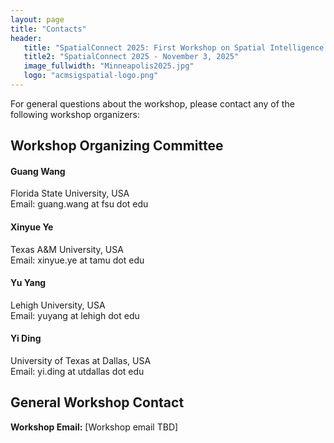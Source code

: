 ```yaml
---
layout: page
title: "Contacts"
header:
   title: "SpatialConnect 2025: First Workshop on Spatial Intelligence for Smart and Connected Communities"
   title2: "SpatialConnect 2025 - November 3, 2025"
   image_fullwidth: "Minneapolis2025.jpg"
   logo: "acmsigspatial-logo.png"
---
```


For general questions about the workshop, please contact any of the following workshop organizers:

## Workshop Organizing Committee

#### Guang Wang
Florida State University, USA  
Email: guang.wang at fsu dot edu  

#### Xinyue Ye
Texas A&M University, USA  
Email: xinyue.ye at tamu dot edu  

#### Yu Yang
Lehigh University, USA  
Email: yuyang at lehigh dot edu  

#### Yi Ding
University of Texas at Dallas, USA  
Email: yi.ding at utdallas dot edu  

## General Workshop Contact

**Workshop Email:** [Workshop email TBD]